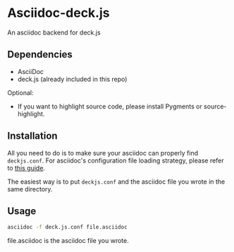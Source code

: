 Asciidoc-deck.js
================

An asciidoc backend for deck.js


Dependencies
------------

* AsciiDoc
* deck.js (already included in this repo)

Optional:

* If you want to highlight source code, please install Pygments or source-highlight.


Installation
------------

All you need to do is to make sure your asciidoc can properly find `deckjs.conf`. For asciidoc's configuration file loading strategy, please refer to [this guide](http://www.methods.co.nz/asciidoc/userguide.html#X7).

The easiest way is to put `deckjs.conf` and the asciidoc file you wrote in the same directory.


Usage
-----

```bash
asciidoc -f deck.js.conf file.asciidoc
```

file.asciidoc is the asciidoc file you wrote. 


